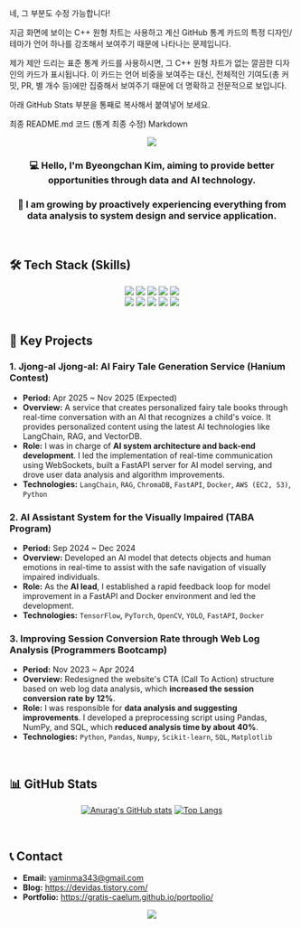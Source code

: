 네, 그 부분도 수정 가능합니다!

지금 화면에 보이는 C++ 원형 차트는 사용하고 계신 GitHub 통계 카드의 특정 디자인/테마가 언어 하나를 강조해서 보여주기 때문에 나타나는 문제입니다.

제가 제안 드리는 표준 통계 카드를 사용하시면, 그 C++ 원형 차트가 없는 깔끔한 디자인의 카드가 표시됩니다. 이 카드는 언어 비중을 보여주는 대신, 전체적인 기여도(총 커밋, PR, 별 개수 등)에만 집중해서 보여주기 때문에 더 명확하고 전문적으로 보입니다.

아래 GitHub Stats 부분을 통째로 복사해서 붙여넣어 보세요.

최종 README.md 코드 (통계 최종 수정)
Markdown

<div align="center">
  <img src="https://capsule-render.vercel.app/api?type=waving&color=BDBDC8&height=180&section=header&text=Chan's%20Github&fontSize=90" />
</div>

<div align="center">

### 💻 Hello, I'm Byeongchan Kim, aiming to provide better opportunities through data and AI technology.
### 🚀 I am growing by proactively experiencing everything from data analysis to system design and service application.
</div>

<br>

## 🛠️ Tech Stack (Skills)
<div align="center">
  <img src="https://img.shields.io/badge/Python-3776AB?style=for-the-badge&logo=Python&logoColor=white">
  <img src="https://img.shields.io/badge/LangChain-8A2BE2?style=for-the-badge&logo=LangChain&logoColor=white">
  <img src="https://img.shields.io/badge/FastAPI-009688?style=for-the-badge&logo=FastAPI&logoColor=white">
  <img src="https://img.shields.io/badge/Docker-2496ED?style=for-the-badge&logo=Docker&logoColor=white">
  <img src="https://img.shields.io/badge/AWS-232F3E?style=for-the-badge&logo=AmazonAWS&logoColor=white">
  <br>
  <img src="https://img.shields.io/badge/Pandas-150458?style=for-the-badge&logo=Pandas&logoColor=white">
  <img src="https://img.shields.io/badge/Numpy-013243?style=for-the-badge&logo=Numpy&logoColor=white">
  <img src="https://img.shields.io/badge/MySQL-4479A1?style=for-the-badge&logo=MySQL&logoColor=white">
  <img src="https://img.shields.io/badge/Git-F05032?style=for-the-badge&logo=Git&logoColor=white">
  <img src="https://img.shields.io/badge/Java-007396?style=for-the-badge&logo=Java&logoColor=white">
</div>

<br>

## 📂 Key Projects

### 1. Jjong-al Jjong-al: AI Fairy Tale Generation Service (Hanium Contest)
* **Period:** Apr 2025 ~ Nov 2025 (Expected)
* **Overview:** A service that creates personalized fairy tale books through real-time conversation with an AI that recognizes a child's voice. It provides personalized content using the latest AI technologies like LangChain, RAG, and VectorDB.
* **Role:** I was in charge of **AI system architecture and back-end development**. I led the implementation of real-time communication using WebSockets, built a FastAPI server for AI model serving, and drove user data analysis and algorithm improvements.
* **Technologies:** `LangChain`, `RAG`, `ChromaDB`, `FastAPI`, `Docker`, `AWS (EC2, S3)`, `Python`

### 2. AI Assistant System for the Visually Impaired (TABA Program)
* **Period:** Sep 2024 ~ Dec 2024
* **Overview:** Developed an AI model that detects objects and human emotions in real-time to assist with the safe navigation of visually impaired individuals.
* **Role:** As the **AI lead**, I established a rapid feedback loop for model improvement in a FastAPI and Docker environment and led the development.
* **Technologies:** `TensorFlow`, `PyTorch`, `OpenCV`, `YOLO`, `FastAPI`, `Docker`

### 3. Improving Session Conversion Rate through Web Log Analysis (Programmers Bootcamp)
* **Period:** Nov 2023 ~ Apr 2024
* **Overview:** Redesigned the website's CTA (Call To Action) structure based on web log data analysis, which **increased the session conversion rate by 12%**.
* **Role:** I was responsible for **data analysis and suggesting improvements**. I developed a preprocessing script using Pandas, NumPy, and SQL, which **reduced analysis time by about 40%**.
* **Technologies:** `Python`, `Pandas`, `Numpy`, `Scikit-learn`, `SQL`, `Matplotlib`

<br>

## 📊 GitHub Stats
<div align="center">

[![Anurag's GitHub stats](https://github-readme-stats.vercel.app/api?username=gratis-caelum&show_icons=true&theme=dracula)](https://github.com/anuraghazra/github-readme-stats)
[![Top Langs](https://github-readme-stats.vercel.app/api/top-langs/?username=gratis-caelum&layout=compact&theme=dracula&hide=javascript,html,css,scss,c++)](https://github.com/anuraghazra/github-readme-stats)

</div>

<br>

## 📞 Contact
* **Email:** yaminma343@gmail.com
* **Blog:** https://devidas.tistory.com/
* **Portfolio:** https://gratis-caelum.github.io/portpolio/

<div align="center">
  <img src="https://capsule-render.vercel.app/api?type=waving&color=BDBDC8&height=150&section=footer" />
</div>
